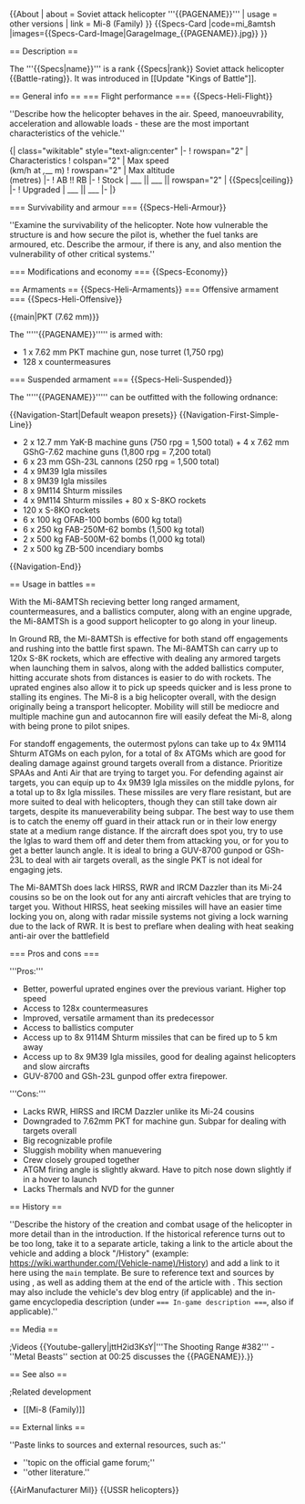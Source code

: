 {{About
| about = Soviet attack helicopter '''{{PAGENAME}}'''
| usage = other versions
| link = Mi-8 (Family)
}}
{{Specs-Card
|code=mi_8amtsh
|images={{Specs-Card-Image|GarageImage_{{PAGENAME}}.jpg}}
}}

== Description ==
<!-- ''In the description, the first part should be about the history of and the creation and combat usage of the helicopter, as well as its key features. In the second part, tell the reader about the helicopter in the game. Insert a screenshot of the vehicle, so that if the novice player does not remember the vehicle by name, he will immediately understand what kind of vehicle the article is talking about.'' -->
The '''{{Specs|name}}''' is a rank {{Specs|rank}} Soviet attack helicopter {{Battle-rating}}. It was introduced in [[Update "Kings of Battle"]].

== General info ==
=== Flight performance ===
{{Specs-Heli-Flight}}
<!-- ''Describe how the helicopter behaves in the air. Speed, manoeuvrability, acceleration and allowable loads - these are the most important characteristics of the vehicle.'' -->
''Describe how the helicopter behaves in the air. Speed, manoeuvrability, acceleration and allowable loads - these are the most important characteristics of the vehicle.''

{| class="wikitable" style="text-align:center"
|-
! rowspan="2" | Characteristics
! colspan="2" | Max speed<br>(km/h at _,___ m)
! rowspan="2" | Max altitude<br>(metres)
|-
! AB !! RB
|-
! Stock
| ___ || ___ || rowspan="2" | {{Specs|ceiling}}
|-
! Upgraded
| ___ || ___
|-
|}

=== Survivability and armour ===
{{Specs-Heli-Armour}}
<!-- ''Examine the survivability of the helicopter. Note how vulnerable the structure is and how secure the pilot is, whether the fuel tanks are armoured, etc. Describe the armour, if there is any, and also mention the vulnerability of other critical systems.'' -->
''Examine the survivability of the helicopter. Note how vulnerable the structure is and how secure the pilot is, whether the fuel tanks are armoured, etc. Describe the armour, if there is any, and also mention the vulnerability of other critical systems.''

=== Modifications and economy ===
{{Specs-Economy}}

== Armaments ==
{{Specs-Heli-Armaments}}
=== Offensive armament ===
{{Specs-Heli-Offensive}}
<!-- ''Describe the offensive armament of the helicopter, if any. Describe how effective the cannons and machine guns are in battle, also what ammunition belts or drums are better to use. If there is no offensive weaponry, delete this subsection.'' -->
{{main|PKT (7.62 mm)}}

The '''''{{PAGENAME}}''''' is armed with:

* 1 x 7.62 mm PKT machine gun, nose turret (1,750 rpg)
* 128 x countermeasures

=== Suspended armament ===
{{Specs-Heli-Suspended}}
<!-- ''Describe the helicopter's suspended armament: additional cannons under the winglets, any bombs, and rockets. Since any helicopter is essentially only a platform for suspended weaponry, this section is significant and deserves your special attention. If there is no suspended weaponry remove this subsection.'' -->
The '''''{{PAGENAME}}''''' can be outfitted with the following ordnance:

{{Navigation-Start|Default weapon presets}}
{{Navigation-First-Simple-Line}}

* 2 x 12.7 mm YaK-B machine guns (750 rpg = 1,500 total) + 4 x 7.62 mm GShG-7.62 machine guns (1,800 rpg = 7,200 total)
* 6 x 23 mm GSh-23L cannons (250 rpg = 1,500 total)
* 4 x 9M39 Igla missiles
* 8 x 9M39 Igla missiles
* 8 x 9M114 Shturm missiles
* 4 x 9M114 Shturm missiles + 80 x S-8KO rockets
* 120 x S-8KO rockets
* 6 x 100 kg OFAB-100 bombs (600 kg total)
* 6 x 250 kg FAB-250M-62 bombs (1,500 kg total)
* 2 x 500 kg FAB-500M-62 bombs (1,000 kg total)
* 2 x 500 kg ZB-500 incendiary bombs

{{Navigation-End}}

== Usage in battles ==
<!-- ''Describe the tactics of playing in a helicopter, the features of using the helicopter in a team and advice on tactics. Refrain from creating a "guide" - do not impose a single point of view, but instead, give the reader food for thought. Examine the most dangerous enemies and give recommendations on fighting them. If necessary, note the specifics of the game in different modes (AB, RB, SB).'' -->
With the Mi-8AMTSh recieving better long ranged armament, countermeasures, and a ballistics computer, along with an engine upgrade, the Mi-8AMTSh is a good support helicopter to go along in your lineup.

In Ground RB, the Mi-8AMTSh is effective for both stand off engagements and rushing into the battle first spawn. The Mi-8AMTSh can carry up to 120x S-8K rockets, which are effective with dealing any armored targets when launching them in salvos, along with the added ballistics computer, hitting accurate shots from distances is easier to do with rockets. The uprated engines also allow it to pick up speeds quicker and is less prone to stalling its engines. The Mi-8 is a big helicopter overall, with the design originally being a transport helicopter. Mobility will still be mediocre and multiple machine gun and autocannon fire will easily defeat the Mi-8, along with being prone to pilot snipes. 

For standoff engagements, the outermost pylons can take up to 4x 9M114 Shturm ATGMs on each pylon, for a total of 8x ATGMs which are good for dealing damage against ground targets overall from a distance. Prioritize SPAAs and Anti Air that are trying to target you. For defending against air targets, you can equip up to 4x 9M39 Igla missiles on the middle pylons, for a total up to 8x Igla missiles. These missiles are very flare resistant, but are more suited to deal with helicopters, though they can still take down air targets, despite its manueverability being subpar. The best way to use them is to catch the enemy off guard in their attack run or in their low energy state at a medium range distance. If the aircraft does spot you, try to use the Iglas to ward them off and deter them from attacking you, or for you to get a better launch angle. It is ideal to bring a GUV-8700 gunpod or GSh-23L to deal with air targets overall, as the single PKT is not ideal for engaging jets.

The Mi-8AMTSh does lack HIRSS, RWR and IRCM Dazzler than its Mi-24 cousins so be on the look out for any anti aircraft vehicles that are trying to target you. Without HIRSS, heat seeking missiles will have an easier time locking you on, along with radar missile systems not giving a lock warning due to the lack of RWR. It is best to preflare when dealing with heat seaking anti-air over the battlefield

=== Pros and cons ===
<!-- ''Summarise and briefly evaluate the vehicle in terms of its characteristics and combat effectiveness. Mark its pros and cons in the bulleted list. Try not to use more than 6 points for each of the characteristics. Avoid using categorical definitions such as "bad", "good" and the like - use substitutions with softer forms such as "inadequate" and "effective".'' -->'''Pros:'''

* Better, powerful uprated engines over the previous variant. Higher top speed
* Access to 128x countermeasures
* Improved, versatile armament than its predecessor
* Access to ballistics computer
* Access up to 8x 9114M Shturm missiles that can be fired up to 5 km away
* Access up to 8x 9M39 Igla missiles, good for dealing against helicopters and slow aircrafts
* GUV-8700 and GSh-23L gunpod offer extra firepower.

'''Cons:'''

* Lacks RWR, HIRSS and IRCM Dazzler unlike its Mi-24 cousins
* Downgraded to 7.62mm PKT for machine gun. Subpar for dealing with targets overall
* Big recognizable profile
* Sluggish mobility when manuevering
* Crew closely grouped together
* ATGM firing angle is slightly akward. Have to pitch nose down slightly if in a hover to launch
* Lacks Thermals and NVD for the gunner

== History ==
<!-- ''Describe the history of the creation and combat usage of the helicopter in more detail than in the introduction. If the historical reference turns out to be too long, take it to a separate article, taking a link to the article about the vehicle and adding a block "/History" (example: <nowiki>https://wiki.warthunder.com/(Vehicle-name)/History</nowiki>) and add a link to it here using the <code>main</code> template. Be sure to reference text and sources by using <code><nowiki><ref></ref></nowiki></code>, as well as adding them at the end of the article with <code><nowiki><references /></nowiki></code>. This section may also include the vehicle's dev blog entry (if applicable) and the in-game encyclopedia description (under <code><nowiki>=== In-game description ===</nowiki></code>, also if applicable).'' -->
''Describe the history of the creation and combat usage of the helicopter in more detail than in the introduction. If the historical reference turns out to be too long, take it to a separate article, taking a link to the article about the vehicle and adding a block "/History" (example: <nowiki>https://wiki.warthunder.com/(Vehicle-name)/History</nowiki>) and add a link to it here using the <code>main</code> template. Be sure to reference text and sources by using <code><nowiki><ref></ref></nowiki></code>, as well as adding them at the end of the article with <code><nowiki><references /></nowiki></code>. This section may also include the vehicle's dev blog entry (if applicable) and the in-game encyclopedia description (under <code><nowiki>=== In-game description ===</nowiki></code>, also if applicable).''

== Media ==
<!-- ''Excellent additions to the article would be video guides, screenshots from the game, and photos.'' -->
;Videos
{{Youtube-gallery|jttH2id3KsY|'''The Shooting Range #382''' - ''Metal Beasts'' section at 00:25 discusses the {{PAGENAME}}.}}

== See also ==
<!-- ''Links to the articles on the War Thunder Wiki that you think will be useful for the reader, for example:''
* ''reference to the series of the helicopter;''
* ''links to approximate analogues of other nations and research trees.'' -->

;Related development
* [[Mi-8 (Family)]]

== External links ==
<!-- ''Paste links to sources and external resources, such as:''
* ''topic on the official game forum;''
* ''other literature.'' -->
''Paste links to sources and external resources, such as:''

* ''topic on the official game forum;''
* ''other literature.''

{{AirManufacturer Mil}}
{{USSR helicopters}}